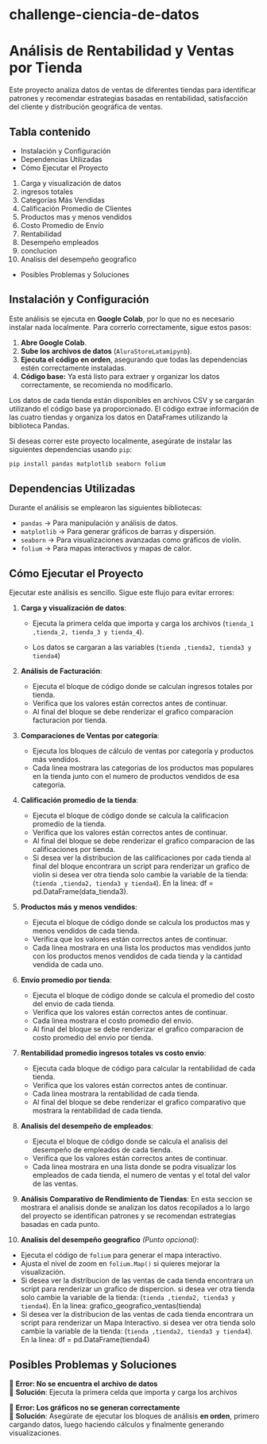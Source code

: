 # challenge-ciencia-de-datos

# **Análisis de Rentabilidad y Ventas por Tienda**  

Este proyecto analiza datos de ventas de diferentes tiendas para identificar patrones y recomendar estrategias basadas en rentabilidad, satisfacción del cliente y distribución geográfica de ventas.

## **Tabla contenido**

* Instalación y Configuración
* Dependencias Utilizadas
* Cómo Ejecutar el Proyecto
1. Carga y visualización de datos
2. ingresos totales
3. Categorías Más Vendidas
4. Calificación Promedio de Clientes
5. Productos mas y menos vendidos
6. Costo Promedio de Envío
7. Rentabilidad
8. Desempeño empleados
9. conclucion
10. Analisis del desempeño geografico
* Posibles Problemas y Soluciones

## **Instalación y Configuración**  

Este análisis se ejecuta en **Google Colab**, por lo que no es necesario instalar nada localmente. Para correrlo correctamente, sigue estos pasos:  

1. **Abre Google Colab**.  
2. **Sube los archivos de datos** (`AluraStoreLatamipynb`).  
3. **Ejecuta el código en orden**, asegurando que todas las dependencias estén correctamente instaladas.
4. **Código base:** Ya está listo para extraer y organizar los datos correctamente, se recomienda no modificarlo. 

Los datos de cada tienda están disponibles en archivos CSV y se cargarán utilizando el código base ya proporcionado. El código extrae información de las cuatro tiendas y organiza los datos en DataFrames utilizando la biblioteca Pandas.

Si deseas correr este proyecto localmente, asegúrate de instalar las siguientes dependencias usando `pip`:  

```bash
pip install pandas matplotlib seaborn folium
```

## **Dependencias Utilizadas**  

Durante el análisis se emplearon las siguientes bibliotecas:  

- `pandas` → Para manipulación y análisis de datos.  
- `matplotlib` → Para generar gráficos de barras y dispersión.  
- `seaborn` → Para visualizaciones avanzadas como gráficos de violín.  
- `folium` → Para mapas interactivos y mapas de calor.  

## **Cómo Ejecutar el Proyecto**  

Ejecutar este análisis es sencillo. Sigue este flujo para evitar errores:  

1. **Carga y visualización de datos**:  
   - Ejecuta la primera celda que importa y carga los archivos (`tienda_1 ,tienda_2, tienda_3 y tienda_4`).

    - Los datos se cargaran a las variables (`tienda ,tienda2, tienda3 y tienda4`)    
    
2. **Análisis de Facturación**:  
   - Ejecuta el bloque de código donde se calculan ingresos totales por tienda.  
   - Verifica que los valores están correctos antes de continuar.
   - Al final del bloque se debe renderizar el grafico comparacion facturacion por tienda.

3. **Comparaciones de Ventas por categoría**:  
   - Ejecuta los bloques de cálculo de ventas por categoría y productos más vendidos.  
   - Cada linea mostrara las categorias de los productos mas populares en la tienda junto con el numero de productos vendidos de esa categoria.

4. **Calificación promedio de la tienda**:
   - Ejecuta el bloque de código donde se calcula la calificacion promedio de la tienda.
   - Verifica que los valores están correctos antes de continuar.
   - Al final del bloque se debe renderizar el grafico comparacion de las calificaciones por tienda.
   - Si desea ver la distribucion de las calificaciones por cada tienda al final del bloque encontrara un script para renderizar un grafico de violin si desea ver otra tienda solo cambie la variable de la tienda:
   (`tienda ,tienda2, tienda3 y tienda4`).
   En la linea:
   df = pd.DataFrame(data_tienda3).

5. **Productos más y menos vendidos**:
   - Ejecuta el bloque de código donde se calcula los productos mas y menos vendidos de cada tienda.
   - Verifica que los valores están correctos antes de continuar.
   - Cada linea mostrara en una lista los productos mas vendidos junto con los productos menos vendidos de cada tienda y la cantidad vendida de cada uno.

6. **Envío promedio por tienda**:
   - Ejecuta el bloque de código donde se calcula el promedio del costo del envio de cada tienda.
   - Verifica que los valores están correctos antes de continuar.
   - Cada linea mostrara el costo promedio del envio.
   - Al final del bloque se debe renderizar el grafico comparacion de costo promedio del envio por tienda.

7. **Rentabilidad promedio ingresos totales vs costo envio**:
   - Ejecuta cada bloque de código para calcular la rentabilidad de cada tienda.
   - Verifica que los valores están correctos antes de continuar.
   - Cada linea mostrara la rentabilidad de cada tienda.
   - Al final del bloque se debe renderizar el grafico comparativo que mostrara la rentabilidad de cada tienda.

8. **Analisis del desempeño de empleados**:
   - Ejecuta el bloque de código donde se calcula el analisis del desempeño de empleados de cada tienda.
   - Verifica que los valores están correctos antes de continuar.
   - Cada linea mostrara en una lista donde se podra visualizar los empleados de cada tienda, el numero de ventas y el total del valor de las ventas.

9. **Análisis Comparativo de Rendimiento de Tiendas**:
    En esta seccion se mostrara el analisis donde se analizan los datos recopilados a lo largo del proyecto se identifican patrones y se recomendan estrategias basadas en cada punto.

10. **Analisis del desempeño geografico** *(Punto opcional)*:  
   - Ejecuta el código de `folium` para generar el mapa interactivo.  
   - Ajusta el nivel de zoom en `folium.Map()` si quieres mejorar la visualización.
   - Si desea ver la distribucion de las ventas de cada tienda encontrara un script para renderizar un grafico de dispercion. si desea ver otra tienda solo cambie la variable de la tienda:
   (`tienda ,tienda2, tienda3 y tienda4`).
   En la linea:
   grafico_geografico_ventas(tienda)
   - Si desea ver la distribucion de las ventas de cada tienda encontrara un script para renderizar un Mapa Interactivo. si desea ver otra tienda solo cambie la variable de la tienda:
   (`tienda ,tienda2, tienda3 y tienda4`).
   En la linea:
   df = pd.DataFrame(tienda4) 

## **Posibles Problemas y Soluciones**  

🚨 **Error: No se encuentra el archivo de datos**  
📌 **Solución**: Ejecuta la primera celda que importa y carga los archivos  

🚨 **Error: Los gráficos no se generan correctamente**  
📌 **Solución**: Asegúrate de ejecutar los bloques de análisis **en orden**, primero cargando datos, luego haciendo cálculos y finalmente generando visualizaciones.
